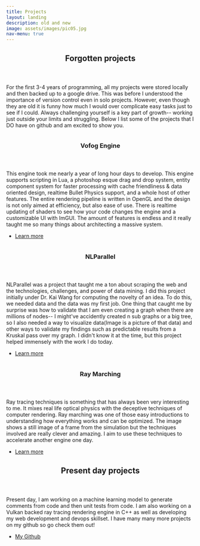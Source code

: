 ```yaml
---
title: Projects
layout: landing
description: old and new
image: assets/images/pic05.jpg
nav-menu: true
---
```


<!-- Main -->
<div id="main">

<!-- One -->
<section id="one">
	<div class="inner">
		<header class="major">
			<h2>Forgotten projects</h2>
		</header>
		<p>For the first 3-4 years of programming, all my projects were stored locally and then backed up to a google drive. This was before I understood the importance of version control even in solo projects. However, even though they are old it is funny how much I would over complicate easy tasks just to see if I could. Always challenging yourself is a key part of growth-- working just outside your limits and struggling. Below I list some of the projects that I DO have on github and am excited to show you. </p>
	</div>
</section>

<!-- Two -->
<section id="two" class="spotlights">
	<section>
		<a href="https://github.com/Compiler/Vofog-Game-Engine" class="image">
			<img src="{% link assets/images/vofog.png %}" alt="" data-position="center center" />
		</a>
		<div class="content">
			<div class="inner">
				<header class="major">
					<h3>Vofog Engine</h3>
				</header>
				<p>This engine took me nearly a year of long hour days to develop. This engine supports scripting in Lua, a photoshop esque drag and drop system, entity component system for faster processing with cache friendliness & data oriented design, realtime Bullet Physics support, and a whole host of other features. The entire rendering pipeline is written in OpenGL and the design is not only aimed at efficiency, but also ease of use. There is realtime updating of shaders to see how your code changes the engine and a customizable UI with ImGUI. The amount of features is endless and it really taught me so many things about architecting a massive system.</p>
				<ul class="actions">
					<li><a href="https://github.com/Compiler/Vofog-Game-Engine" class="button">Learn more</a></li>
				</ul>
			</div>
		</div>
	</section>
	<section>
		<a href="https://github.com/Compiler/NLParallel_PublicVersion" class="image">
			<img src="{% link assets/images/first_pass.png %}" alt="" data-position="top center" />
		</a>
		<div class="content">
			<div class="inner">
				<header class="major">
					<h3>NLParallel</h3>
				</header>
				<p>NLParallel was a project that taught me a ton about scraping the web and the technologies, challenges, and power of data mining. I did this project initially under Dr. Kai Wang for computing the novelty of an idea. To do this, we needed data and the data was my first job. One thing that caught me by surprise was how to validate that I am even creating a graph when there are millions of nodes-- I might've accidently created n sub graphs or a big tree, so I also needed a way to visualize data(Image is a picture of that data) and other ways to validate my findings such as predictable results from a Kruskal pass over my graph. I didn't know it at the time, but this project helped immensely with the work I do today.</p>
				<ul class="actions">
					<li><a href="https://github.com/Compiler/NLParallel_PublicVersion" class="button">Learn more</a></li>
				</ul>
			</div>
		</div>
	</section>
	<section>
		<a href="https://github.com/Compiler/Ray-Marching-Demo" class="image">
			<img src="{% link assets/images/raymarching.PNG %}" alt="" data-position="25% 25%" />
		</a>
		<div class="content">
			<div class="inner">
				<header class="major">
					<h3>Ray Marching</h3>
				</header>
				<p>Ray tracing techniques is something that has always been very interesting to me. It mixes real life optical physics with the deceptive techniques of computer rendering. Ray marching was one of those easy introductions to understanding how everything works and can be optimized. The image shows a still image of a frame from the simulation but the techniques involved are really clever and amazing. I aim to use these techniques to accelerate another engine one day.</p>
				<ul class="actions">
					<li><a href="https://github.com/Compiler/Ray-Marching-Demo" class="button">Learn more</a></li>
				</ul>
			</div>
		</div>
	</section>
</section>

<!-- Three -->
<section id="three">
	<div class="inner">
		<header class="major">
			<h2>Present day projects</h2>
		</header>
		<p>Present day, I am working on a machine learning model to generate comments from code and then unit tests from code. I am also working on a Vulkan backed ray tracing rendering engine in C++ as well as developing my web development and devops skillset. I have many many more projects on my github so go check them out!</p>
		<ul class="actions">
			<li><a href="https://github.com/compiler" class="button next">My Github</a></li>
		</ul>
	</div>
</section>

</div>


